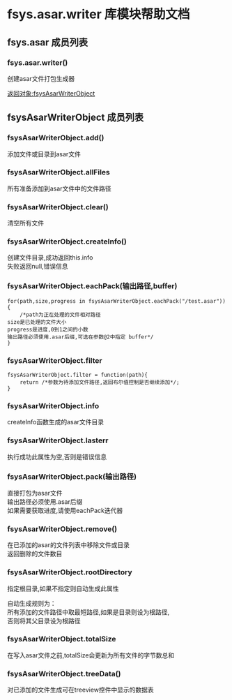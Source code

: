# fsys.asar.writer 库模块帮助文档

<a id="fsys.asar"></a>
## fsys.asar 成员列表


<a id="fsys.asar.writer"></a>
### fsys.asar.writer() 
 创建asar文件打包生成器  
  
[返回对象:fsysAsarWriterObject](#fsysAsarWriterObject)

<a id="fsysAsarWriterObject"></a>
## fsysAsarWriterObject 成员列表


<a id="fsysAsarWriterObject.add"></a>
### fsysAsarWriterObject.add() 
 添加文件或目录到asar文件

<a id="fsysAsarWriterObject.allFiles"></a>
### fsysAsarWriterObject.allFiles 
 所有准备添加到asar文件中的文件路径

<a id="fsysAsarWriterObject.clear"></a>
### fsysAsarWriterObject.clear() 
 清空所有文件

<a id="fsysAsarWriterObject.createInfo"></a>
### fsysAsarWriterObject.createInfo() 
 创建文件目录,成功返回this.info  
失败返回null,错误信息

<a id="fsysAsarWriterObject.eachPack"></a>
### fsysAsarWriterObject.eachPack(输出路径,buffer) 
 

```aardio
for(path,size,progress in fsysAsarWriterObject.eachPack("/test.asar")){
	/*path为正在处理的文件相对路径  
size是已处理的文件大小  
progress是进度,0到1之间的小数  
输出路径必须使用.asar后缀,可选在参数@2中指定 buffer*/
}
```



<a id="fsysAsarWriterObject.filter"></a>
### fsysAsarWriterObject.filter 
 

```aardio
fsysAsarWriterObject.filter = function(path){ 
	return /*参数为待添加文件路径,返回布尔值控制是否继续添加*/;
}
```



<a id="fsysAsarWriterObject.info"></a>
### fsysAsarWriterObject.info 
 createInfo函数生成的asar文件目录

<a id="fsysAsarWriterObject.lasterr"></a>
### fsysAsarWriterObject.lasterr 
 执行成功此属性为空,否则是错误信息

<a id="fsysAsarWriterObject.pack"></a>
### fsysAsarWriterObject.pack(输出路径) 
 直接打包为asar文件  
输出路径必须使用.asar后缀  
如果需要获取进度,请使用eachPack迭代器

<a id="fsysAsarWriterObject.remove"></a>
### fsysAsarWriterObject.remove() 
 在已添加的asar的文件列表中移除文件或目录  
返回删除的文件数目

<a id="fsysAsarWriterObject.rootDirectory"></a>
### fsysAsarWriterObject.rootDirectory 
 指定根目录,如果不指定则自动生成此属性  
  
自动生成规则为：  
所有添加的文件路径中取最短路径,如果是目录则设为根路径,  
否则将其父目录设为根路径

<a id="fsysAsarWriterObject.totalSize"></a>
### fsysAsarWriterObject.totalSize 
 在写入asar文件之前,totalSize会更新为所有文件的字节数总和

<a id="fsysAsarWriterObject.treeData"></a>
### fsysAsarWriterObject.treeData() 
 对已添加的文件生成可在treeview控件中显示的数据表
